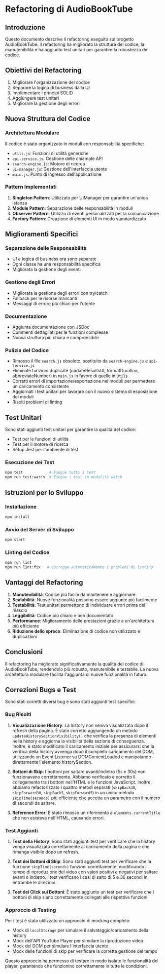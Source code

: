 # Refactoring di AudioBookTube

## Introduzione

Questo documento descrive il refactoring eseguito sul progetto AudioBookTube. Il refactoring ha migliorato la struttura del codice, la manutenibilità e ha aggiunto test unitari per garantire la robustezza del codice.

## Obiettivi del Refactoring

1. Migliorare l'organizzazione del codice
2. Separare la logica di business dalla UI
3. Implementare i principi SOLID
4. Aggiungere test unitari
5. Migliorare la gestione degli errori

## Nuova Struttura del Codice

### Architettura Modulare

Il codice è stato organizzato in moduli con responsabilità specifiche:

- `utils.js`: Funzioni di utilità generiche
- `api-service.js`: Gestione delle chiamate API
- `search-engine.js`: Motore di ricerca
- `ui-manager.js`: Gestione dell'interfaccia utente
- `main.js`: Punto di ingresso dell'applicazione

### Pattern Implementati

1. **Singleton Pattern**: Utilizzato per UIManager per garantire un'unica istanza
2. **Module Pattern**: Separazione delle responsabilità in moduli
3. **Observer Pattern**: Utilizzo di eventi personalizzati per la comunicazione
4. **Factory Pattern**: Creazione di elementi UI in modo standardizzato

## Miglioramenti Specifici

### Separazione delle Responsabilità

- UI e logica di business ora sono separate
- Ogni classe ha una responsabilità specifica
- Migliorata la gestione degli eventi

### Gestione degli Errori

- Migliorata la gestione degli errori con try/catch
- Fallback per le risorse mancanti
- Messaggi di errore più chiari per l'utente

### Documentazione

- Aggiunta documentazione con JSDoc
- Commenti dettagliati per le funzioni complesse
- Nuova struttura più chiara e comprensibile

### Pulizia del Codice

- Rimosso il file `search.js` obsoleto, sostituito da `search-engine.js` e `api-service.js`
- Eliminate funzioni duplicate (updateResultsUI, formatDuration, abbreviateNumber) in `main.js` in favore di quelle in `Utils`
- Corretti errori di importazione/esportazione nei moduli per permettere un caricamento consistente
- Aggiornati i test unitari per lavorare con il nuovo sistema di esposizione dei moduli
- Risolti problemi di linting

## Test Unitari

Sono stati aggiunti test unitari per garantire la qualità del codice:

- Test per le funzioni di utilità
- Test per il motore di ricerca
- Setup Jest per l'ambiente di test

### Esecuzione dei Test

```bash
npm test            # Esegue tutti i test
npm run test:watch  # Esegue i test in modalità watch
```

## Istruzioni per lo Sviluppo

### Installazione

```bash
npm install
```

### Avvio del Server di Sviluppo

```bash
npm start
```

### Linting del Codice

```bash
npm run lint
npm run lint:fix   # Corregge automaticamente i problemi di linting
```

## Vantaggi del Refactoring

1. **Manutenibilità**: Codice più facile da mantenere e aggiornare
2. **Scalabilità**: Nuove funzionalità possono essere aggiunte più facilmente
3. **Testabilità**: Test unitari permettono di individuare errori prima del rilascio
4. **Leggibilità**: Codice più chiaro e ben documentato
5. **Performance**: Miglioramento delle prestazioni grazie a un'architettura più efficiente
6. **Riduzione dello spreco**: Eliminazione di codice non utilizzato e duplicazioni

## Conclusioni

Il refactoring ha migliorato significativamente la qualità del codice di AudioBookTube, rendendolo più robusto, manutenibile e testabile. La nuova architettura modulare facilita l'aggiunta di nuove funzionalità in futuro.

## Correzioni Bugs e Test

Sono stati corretti diversi bug e sono stati aggiunti test specifici:

### Bug Risolti
1. **Visualizzazione History**: La history non veniva visualizzata dopo il refresh della pagina. È stato corretto aggiungendo un metodo `updateHistorySectionVisibility()` che verifica la presenza di elementi nella history e aggiorna la visibilità della sezione di conseguenza. Inoltre, è stato modificato il caricamento iniziale per assicurarsi che la verifica della history avvenga dopo il completo caricamento del DOM, utilizzando un Event Listener su DOMContentLoaded e manipolando direttamente l'elemento historySection.

2. **Bottoni di Skip**: I bottoni per saltare avanti/indietro (5s e 30s) non funzionavano correttamente. Abbiamo verificato e corretto il collegamento tra i bottoni nell'HTML e le funzioni JavaScript. Inoltre, abbiamo refactorizzato i quattro metodi separati (`skipBack30`, `skipForward30`, `skipBack5`, `skipForward5`) in un unico metodo `skipTime(seconds)` più efficiente che accetta un parametro con il numero di secondi da saltare.

3. **Reference Error**: È stato rimosso un riferimento a `elements.currentTitle` che non esisteva nell'HTML, causando errori.

### Test Aggiunti
1. **Test della History**: Sono stati aggiunti test per verificare che la history venga visualizzata correttamente al caricamento della pagina e che rimanga visibile dopo un refresh.

2. **Test dei Bottoni di Skip**: Sono stati aggiunti test per verificare che la funzione `skipTime(seconds)` funzioni correttamente, modificando il tempo di riproduzione del video con valori positivi e negativi per saltare avanti o indietro. I test verificano i casi di salto di 5 e 30 secondi in entrambe le direzioni.

3. **Test dei Click sui Bottoni**: È stato aggiunto un test per verificare che i bottoni di skip siano correttamente collegati alle rispettive funzioni.

### Approccio di Testing
Per i test è stato utilizzato un approccio di mocking completo:
- Mock di `localStorage` per simulare il salvataggio/caricamento della history
- Mock dell'API YouTube Player per simulare la riproduzione video
- Mock del DOM per simulare l'interfaccia utente
- Mock delle funzioni di skip per verificare la corretta gestione del tempo

Questo approccio ha permesso di testare in modo isolato le funzionalità del player, garantendo che funzionino correttamente in tutte le condizioni.
